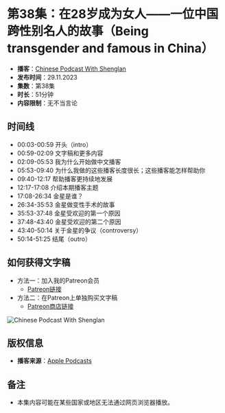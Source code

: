 # 第38集：在28岁成为女人——一位中国跨性别名人的故事（Being transgender and famous in China）

- **播客**：[Chinese Podcast With Shenglan](https://podcasts.apple.com/ru/podcast/chinese-podcast-with-shenglan/id1630748801)
- **发布时间**：29.11.2023
- **集数**：第38集
- **时长**：51分钟
- **内容限制**：无不当言论

## 时间线

- 00:03-00:59 开头（intro）
- 00:59-02:09 文字稿和更多内容
- 02:09-05:53 我为什么开始做中文播客
- 05:53-09:40 为什么我做的这些播客长度很长；这些播客能怎样帮助你
- 09:40-12:17 帮助播客更持续地发展
- 12:17-17:08 介绍本期播客主题
- 17:08-26:34 金星是谁？
- 26:34-35:53 金星做变性手术的故事
- 35:53-37:48 金星受欢迎的第一个原因
- 37:48-43:40 金星受欢迎的第二个原因
- 43:40-50:14 关于金星的争议（controversy）
- 50:14-51:25 结尾（outro）

## 如何获得文字稿

- 方法一：加入我的Patreon会员
  - [Patreon链接](https://www.patreon.com/posts/di-38ji-zai-wei-92809247?utm_medium=clipboard_copy&utm_source=copyLink&utm_campaign=postshare_creator&utm_content=join_link)
- 方法二：在Patreon上单独购买文字稿
  - [Patreon商店链接](https://www.patreon.com/chinesepodcastwithshenglan/shop/transcript-ep38-story-of-transgender-in-58589?utm_medium=clipboard_copy&utm_source=copyLink&utm_campaign=productshare_fan&utm_content=join_link)

![Chinese Podcast With Shenglan](/assets/artwork/1x1.gif)

## 版权信息

- **播客来源**：[Apple Podcasts](https://podcasters.spotify.com/pod/show/chinese-podcast-with-shenglan/episodes/3828Being-transgender-and-famous-in-China-e2btqp6)

## 备注

- 本集内容可能在某些国家或地区无法通过网页浏览器播放。
<!-- tcd_original_link https://podcasts.apple.com/ru/podcast/%E7%AC%AC38%E9%9B%86-%E5%9C%A828%E5%B2%81%E6%88%90%E4%B8%BA%E5%A5%B3%E4%BA%BA-%E4%B8%80%E4%BD%8D%E4%B8%AD%E5%9B%BD%E8%B7%A8%E6%80%A7%E5%88%AB%E5%90%8D%E4%BA%BA%E7%9A%84%E6%95%85%E4%BA%8B-being-transgender-and/id1630748801?i=1000636862559 -->
